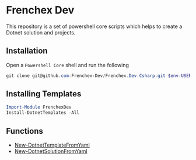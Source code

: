 # Frenchex Dev

This repository is a set of powershell core scripts which helps to create a Dotnet solution and projects.

## Installation

Open a `Powershell Core` shell and run the following

```powershell
git clone git@github.com:Frenchex-Dev/Frenchex.Dev.Csharp.git $env:USERPROFILE\Documents\PowerShell\Modules\FrenchexDev
```

## Installing Templates

```powershell
Import-Module FrenchexDev
Install-DotnetTemplates -All
```

## Functions

* [New-DotnetTemplateFromYaml](doc/New-DotnetTemplateFromYaml.md)
* [New-DotnetSolutionFromYaml](doc/New-DotnetSolutionFromyaml.md)

